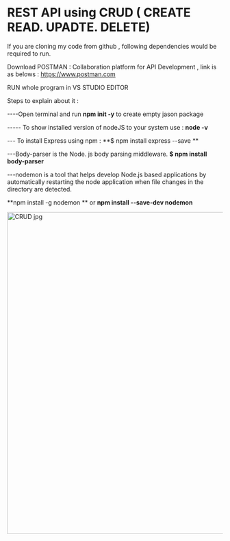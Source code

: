 # REST API using CRUD ( CREATE   READ.  UPADTE. DELETE)

If you are cloning my code from github , following dependencies would be required to run.

Download POSTMAN : Collaboration platform for API Development , link is as belows :
https://www.postman.com

RUN whole program in VS STUDIO EDITOR 

Steps to explain about it :


----Open terminal and run **npm init -y** to create empty jason package 

----- To show installed version of nodeJS to your system use :
**node -v**


--- To install Express using npm :
**$ npm install express --save **

---Body-parser is the Node. js body parsing middleware.
**$ npm install body-parser**


---nodemon is a tool that helps develop Node.js based applications by automatically 
restarting the node application when file changes in the directory are detected.

**npm install -g nodemon **
or 
**npm install --save-dev nodemon**


<img width="750" alt="CRUD jpg" src="https://user-images.githubusercontent.com/101395279/169644093-5ed9fdec-3efb-4d13-a43d-6f7700ed883d.png">






